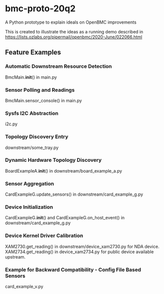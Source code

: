 # bmc-proto-20q2
A Python prototype to explain ideals on OpenBMC improvements

This is created to illustrate the ideas as a running demo described in
https://lists.ozlabs.org/pipermail/openbmc/2020-June/022066.html

## Feature Examples

### Automatic Downstream Resource Detection
BmcMain.__init__() in main.py

### Sensor Polling and Readings
BmcMain.sensor_console() in main.py

### Sysfs I2C Abstraction
i2c.py

### Topology Discovery Entry
downstream/some_tray.py

### Dynamic Hardware Topology Discovery
BoardExampleA.__init__() in downstream/board_example_a.py

### Sensor Aggregation
CardExampleG.update_sensors() in downstream/card_example_g.py

### Device Initialization
CardExampleG.__init__() and CardExampleG.on_host_event() in downstream/card_example_g.py

### Device Kernel Driver Calibration
XAM2730.get_reading() in downstream/device_xam2730.py for NDA device.
XAM2734.get_reading() in device_xam2734.py for public device available upstream.

### Example for Backward Compatibility - Config File Based Sensors
card_example_v.py
